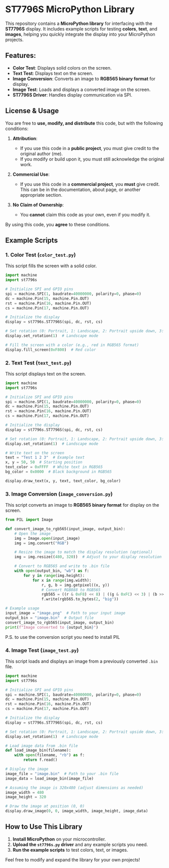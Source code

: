 # ST7796S MicroPython Library  

This repository contains a **MicroPython library** for interfacing with the **ST7796S** display. It includes example scripts for testing **colors**, **text**, and **images**, helping you quickly integrate the display into your MicroPython projects.  

## Features:  
- **Color Test**: Displays solid colors on the screen.  
- **Text Test**: Displays text on the screen.  
- **Image Conversion**: Converts an image to **RGB565 binary format** for display.  
- **Image Test**: Loads and displays a converted image on the screen.  
- **ST7796S Driver**: Handles display communication via SPI.  

## License & Usage  

You are free to **use, modify, and distribute** this code, but with the following conditions:  

1. **Attribution**:  
   - If you use this code in a **public project**, you must give credit to the original author (me).  
   - If you modify or build upon it, you must still acknowledge the original work.  

2. **Commercial Use**:  
   - If you use this code in a **commercial project**, you **must** give credit. This can be in the documentation, about page, or another appropriate section.  

3. **No Claim of Ownership**:  
   - You **cannot** claim this code as your own, even if you modify it.  

By using this code, you **agree** to these conditions.  

## Example Scripts  

### **1. Color Test (`color_test.py`)**  
This script fills the screen with a solid color.  

```python
import machine
import st7796s

# Initialize SPI and GPIO pins
spi = machine.SPI(1, baudrate=40000000, polarity=0, phase=0)
dc = machine.Pin(15, machine.Pin.OUT)
rst = machine.Pin(16, machine.Pin.OUT)
cs = machine.Pin(17, machine.Pin.OUT)

# Initialize the display
display = st7796s.ST7796S(spi, dc, rst, cs)

# Set rotation (0: Portrait, 1: Landscape, 2: Portrait upside down, 3: Landscape upside down)
display.set_rotation(1)  # Landscape mode

# Fill the screen with a color (e.g., red in RGB565 format)
display.fill_screen(0xF800)  # Red color
```  

### **2. Text Test (`text_test.py`)**  
This script displays text on the screen.  

```python
import machine
import st7796s

# Initialize SPI and GPIO pins
spi = machine.SPI(1, baudrate=40000000, polarity=0, phase=0)
dc = machine.Pin(15, machine.Pin.OUT)
rst = machine.Pin(16, machine.Pin.OUT)
cs = machine.Pin(17, machine.Pin.OUT)

# Initialize the display
display = st7796s.ST7796S(spi, dc, rst, cs)

# Set rotation (0: Portrait, 1: Landscape, 2: Portrait upside down, 3: Landscape upside down)
display.set_rotation(1)  # Landscape mode

# Write text on the screen
text = "Test 1 2 3"  # Example text
x, y = 50, 50  # Starting position
text_color = 0xFFFF  # White text in RGB565
bg_color = 0x0000  # Black background in RGB565

display.draw_text(x, y, text, text_color, bg_color)
```  

### **3. Image Conversion (`image_conversion.py`)**  
This script converts an image to **RGB565 binary format** for display on the screen.  

```python
from PIL import Image

def convert_image_to_rgb565(input_image, output_bin):
    # Open the image
    img = Image.open(input_image)
    img = img.convert("RGB")

    # Resize the image to match the display resolution (optional)
    img = img.resize((480, 320))  # Adjust to your display resolution

    # Convert to RGB565 and write to .bin file
    with open(output_bin, "wb") as f:
        for y in range(img.height):
            for x in range(img.width):
                r, g, b = img.getpixel((x, y))
                # Convert RGB888 to RGB565
                rgb565 = ((r & 0xF8) << 8) | ((g & 0xFC) << 3) | (b >> 3)
                f.write(rgb565.to_bytes(2, "big"))

# Example usage
input_image = "image.png"  # Path to your input image
output_bin = "image.bin"  # Output file
convert_image_to_rgb565(input_image, output_bin)
print(f"Image converted to {output_bin}")
```

P.S. to use the conversion script you need to install PIL

### **4. Image Test (`image_test.py`)**  
This script loads and displays an image from a previously converted `.bin` file.  

```python
import machine
import st7796s

# Initialize SPI and GPIO pins
spi = machine.SPI(1, baudrate=40000000, polarity=0, phase=0)
dc = machine.Pin(15, machine.Pin.OUT)
rst = machine.Pin(16, machine.Pin.OUT)
cs = machine.Pin(17, machine.Pin.OUT)

# Initialize the display
display = st7796s.ST7796S(spi, dc, rst, cs)

# Set rotation (0: Portrait, 1: Landscape, 2: Portrait upside down, 3: Landscape upside down)
display.set_rotation(1)  # Landscape mode

# Load image data from .bin file
def load_image_bin(filename):
    with open(filename, "rb") as f:
        return f.read()

# Display the image
image_file = "image.bin"  # Path to your .bin file
image_data = load_image_bin(image_file)

# Assuming the image is 320x480 (adjust dimensions as needed)
image_width = 480
image_height = 320

# Draw the image at position (0, 0)
display.draw_image(0, 0, image_width, image_height, image_data)
```  

## **How to Use This Library**  

1. **Install MicroPython** on your microcontroller.  
2. **Upload the `st7796s.py` driver** and any example scripts you need.  
3. **Run the example scripts** to test colors, text, or images.  

Feel free to modify and expand the library for your own projects!  
